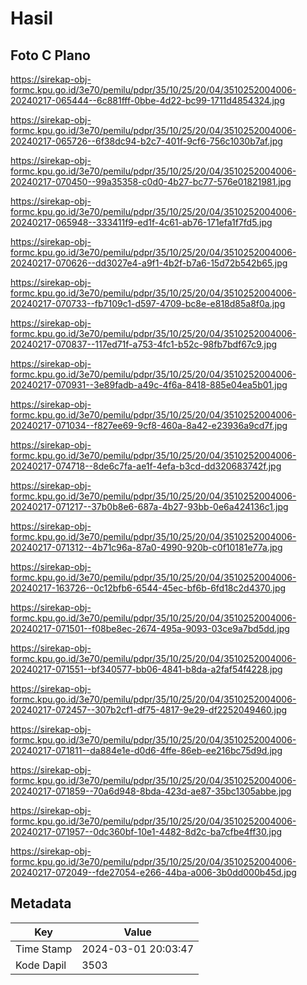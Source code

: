 # Hasil

## Foto C Plano

https://sirekap-obj-formc.kpu.go.id/3e70/pemilu/pdpr/35/10/25/20/04/3510252004006-20240217-065444--6c881fff-0bbe-4d22-bc99-1711d4854324.jpg

https://sirekap-obj-formc.kpu.go.id/3e70/pemilu/pdpr/35/10/25/20/04/3510252004006-20240217-065726--6f38dc94-b2c7-401f-9cf6-756c1030b7af.jpg

https://sirekap-obj-formc.kpu.go.id/3e70/pemilu/pdpr/35/10/25/20/04/3510252004006-20240217-070450--99a35358-c0d0-4b27-bc77-576e01821981.jpg

https://sirekap-obj-formc.kpu.go.id/3e70/pemilu/pdpr/35/10/25/20/04/3510252004006-20240217-065948--333411f9-ed1f-4c61-ab76-171efa1f7fd5.jpg

https://sirekap-obj-formc.kpu.go.id/3e70/pemilu/pdpr/35/10/25/20/04/3510252004006-20240217-070626--dd3027e4-a9f1-4b2f-b7a6-15d72b542b65.jpg

https://sirekap-obj-formc.kpu.go.id/3e70/pemilu/pdpr/35/10/25/20/04/3510252004006-20240217-070733--fb7109c1-d597-4709-bc8e-e818d85a8f0a.jpg

https://sirekap-obj-formc.kpu.go.id/3e70/pemilu/pdpr/35/10/25/20/04/3510252004006-20240217-070837--117ed71f-a753-4fc1-b52c-98fb7bdf67c9.jpg

https://sirekap-obj-formc.kpu.go.id/3e70/pemilu/pdpr/35/10/25/20/04/3510252004006-20240217-070931--3e89fadb-a49c-4f6a-8418-885e04ea5b01.jpg

https://sirekap-obj-formc.kpu.go.id/3e70/pemilu/pdpr/35/10/25/20/04/3510252004006-20240217-071034--f827ee69-9cf8-460a-8a42-e23936a9cd7f.jpg

https://sirekap-obj-formc.kpu.go.id/3e70/pemilu/pdpr/35/10/25/20/04/3510252004006-20240217-074718--8de6c7fa-ae1f-4efa-b3cd-dd320683742f.jpg

https://sirekap-obj-formc.kpu.go.id/3e70/pemilu/pdpr/35/10/25/20/04/3510252004006-20240217-071217--37b0b8e6-687a-4b27-93bb-0e6a424136c1.jpg

https://sirekap-obj-formc.kpu.go.id/3e70/pemilu/pdpr/35/10/25/20/04/3510252004006-20240217-071312--4b71c96a-87a0-4990-920b-c0f10181e77a.jpg

https://sirekap-obj-formc.kpu.go.id/3e70/pemilu/pdpr/35/10/25/20/04/3510252004006-20240217-163726--0c12bfb6-6544-45ec-bf6b-6fd18c2d4370.jpg

https://sirekap-obj-formc.kpu.go.id/3e70/pemilu/pdpr/35/10/25/20/04/3510252004006-20240217-071501--f08be8ec-2674-495a-9093-03ce9a7bd5dd.jpg

https://sirekap-obj-formc.kpu.go.id/3e70/pemilu/pdpr/35/10/25/20/04/3510252004006-20240217-071551--bf340577-bb06-4841-b8da-a2faf54f4228.jpg

https://sirekap-obj-formc.kpu.go.id/3e70/pemilu/pdpr/35/10/25/20/04/3510252004006-20240217-072457--307b2cf1-df75-4817-9e29-df2252049460.jpg

https://sirekap-obj-formc.kpu.go.id/3e70/pemilu/pdpr/35/10/25/20/04/3510252004006-20240217-071811--da884e1e-d0d6-4ffe-86eb-ee216bc75d9d.jpg

https://sirekap-obj-formc.kpu.go.id/3e70/pemilu/pdpr/35/10/25/20/04/3510252004006-20240217-071859--70a6d948-8bda-423d-ae87-35bc1305abbe.jpg

https://sirekap-obj-formc.kpu.go.id/3e70/pemilu/pdpr/35/10/25/20/04/3510252004006-20240217-071957--0dc360bf-10e1-4482-8d2c-ba7cfbe4ff30.jpg

https://sirekap-obj-formc.kpu.go.id/3e70/pemilu/pdpr/35/10/25/20/04/3510252004006-20240217-072049--fde27054-e266-44ba-a006-3b0dd000b45d.jpg


## Metadata

| Key        | Value               |
| ---------- | ------------------- |
| Time Stamp | 2024-03-01 20:03:47 |
| Kode Dapil | 3503                |



